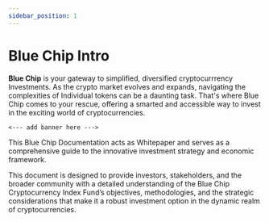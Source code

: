 ```yaml
---
sidebar_position: 1
---
```


# Blue Chip Intro

**Blue Chip** is your gateway to simplified, diversified cryptocurrrency Investments. As the crypto market evolves and expands, navigating the complexities of Individual tokens can be a daunting task. That's where Blue Chip comes to your rescue, offering a smarted and accessible way to invest in the exciting world of cryptocurrencies.

`<--- add banner here --->`

This Blue Chip Documentation acts as Whitepaper and serves as a comprehensive guide to the innovative investment strategy and economic framework.

This document is designed to provide investors, stakeholders, and the broader community with a detailed understanding of the Blue Chip Cryptocurrency Index Fund’s objectives, methodologies, and the strategic considerations that make it a robust investment option in the dynamic realm of cryptocurrencies.

<!-- ## Getting Started

Get started by **creating a new site**.

Or **try Docusaurus immediately** with **[docusaurus.new](https://docusaurus.new)**.

### What you'll need

- [Node.js](https://nodejs.org/en/download/) version 18.0 or above:
  - When installing Node.js, you are recommended to check all checkboxes related to dependencies.

## Generate a new site

Generate a new Docusaurus site using the **classic template**.

The classic template will automatically be added to your project after you run the command:

```bash
npm init docusaurus@latest my-website classic
```

You can type this command into Command Prompt, Powershell, Terminal, or any other integrated terminal of your code editor.

The command also installs all necessary dependencies you need to run Docusaurus.

## Start your site

Run the development server:

```bash
cd my-website
npm run start
```

The `cd` command changes the directory you're working with. In order to work with your newly created Docusaurus site, you'll need to navigate the terminal there.

The `npm run start` command builds your website locally and serves it through a development server, ready for you to view at http://localhost:3000/.

Open `docs/intro.md` (this page) and edit some lines: the site **reloads automatically** and displays your changes. -->
